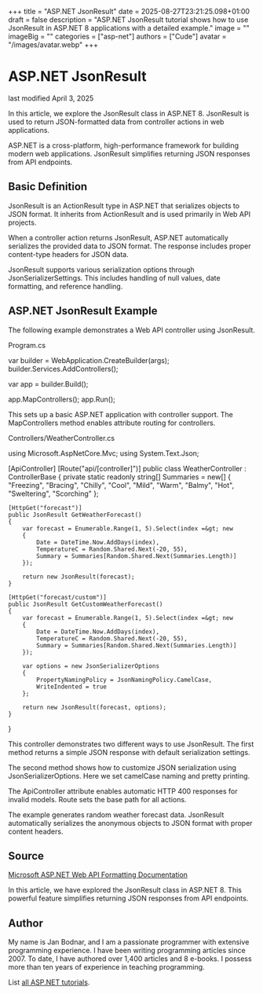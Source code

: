 +++
title = "ASP.NET JsonResult"
date = 2025-08-27T23:21:25.098+01:00
draft = false
description = "ASP.NET JsonResult tutorial shows how to use
JsonResult in ASP.NET 8 applications with a detailed example."
image = ""
imageBig = ""
categories = ["asp-net"]
authors = ["Cude"]
avatar = "/images/avatar.webp"
+++

# ASP.NET JsonResult

last modified April 3, 2025

In this article, we explore the JsonResult class in ASP.NET 8. JsonResult is
used to return JSON-formatted data from controller actions in web applications.

ASP.NET is a cross-platform, high-performance framework for building modern web
applications. JsonResult simplifies returning JSON responses from API endpoints.

## Basic Definition

JsonResult is an ActionResult type in ASP.NET that serializes objects to JSON
format. It inherits from ActionResult and is used primarily in Web API projects.

When a controller action returns JsonResult, ASP.NET automatically serializes
the provided data to JSON format. The response includes proper content-type
headers for JSON data.

JsonResult supports various serialization options through JsonSerializerSettings.
This includes handling of null values, date formatting, and reference handling.

## ASP.NET JsonResult Example

The following example demonstrates a Web API controller using JsonResult.

Program.cs
  

var builder = WebApplication.CreateBuilder(args);
builder.Services.AddControllers();

var app = builder.Build();

app.MapControllers();
app.Run();

This sets up a basic ASP.NET application with controller support. The
MapControllers method enables attribute routing for controllers.

Controllers/WeatherController.cs
  

using Microsoft.AspNetCore.Mvc;
using System.Text.Json;

[ApiController]
[Route("api/[controller]")]
public class WeatherController : ControllerBase
{
    private static readonly string[] Summaries = new[]
    {
        "Freezing", "Bracing", "Chilly", "Cool", "Mild",
        "Warm", "Balmy", "Hot", "Sweltering", "Scorching"
    };

    [HttpGet("forecast")]
    public JsonResult GetWeatherForecast()
    {
        var forecast = Enumerable.Range(1, 5).Select(index =&gt; new
        {
            Date = DateTime.Now.AddDays(index),
            TemperatureC = Random.Shared.Next(-20, 55),
            Summary = Summaries[Random.Shared.Next(Summaries.Length)]
        });

        return new JsonResult(forecast);
    }

    [HttpGet("forecast/custom")]
    public JsonResult GetCustomWeatherForecast()
    {
        var forecast = Enumerable.Range(1, 5).Select(index =&gt; new
        {
            Date = DateTime.Now.AddDays(index),
            TemperatureC = Random.Shared.Next(-20, 55),
            Summary = Summaries[Random.Shared.Next(Summaries.Length)]
        });

        var options = new JsonSerializerOptions
        {
            PropertyNamingPolicy = JsonNamingPolicy.CamelCase,
            WriteIndented = true
        };

        return new JsonResult(forecast, options);
    }
}

This controller demonstrates two different ways to use JsonResult. The first
method returns a simple JSON response with default serialization settings.

The second method shows how to customize JSON serialization using
JsonSerializerOptions. Here we set camelCase naming and pretty printing.

The ApiController attribute enables automatic HTTP 400 responses
for invalid models. Route sets the base path for all actions.

The example generates random weather forecast data. JsonResult automatically
serializes the anonymous objects to JSON format with proper content headers.

## Source

[Microsoft ASP.NET Web API Formatting Documentation](https://learn.microsoft.com/en-us/aspnet/core/web-api/advanced/formatting?view=aspnetcore-8.0)

In this article, we have explored the JsonResult class in ASP.NET 8. This
powerful feature simplifies returning JSON responses from API endpoints.

## Author

My name is Jan Bodnar, and I am a passionate programmer with extensive
programming experience. I have been writing programming articles since 2007.
To date, I have authored over 1,400 articles and 8 e-books. I possess more
than ten years of experience in teaching programming.

List [all ASP.NET tutorials](/all/#asp-net).